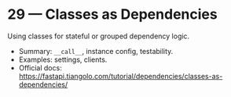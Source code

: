 # 29 — Classes as Dependencies

Using classes for stateful or grouped dependency logic.

- Summary: `__call__`, instance config, testability.
- Examples: settings, clients.
- Official docs: https://fastapi.tiangolo.com/tutorial/dependencies/classes-as-dependencies/

